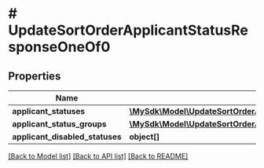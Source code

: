 # # UpdateSortOrderApplicantStatusResponseOneOf0

## Properties

Name | Type | Description | Notes
------------ | ------------- | ------------- | -------------
**applicant_statuses** | [**\MySdk\Model\UpdateSortOrderApplicantStatusResponseOneOf0ApplicantStatuses**](UpdateSortOrderApplicantStatusResponseOneOf0ApplicantStatuses.md) |  | [optional]
**applicant_status_groups** | [**\MySdk\Model\UpdateSortOrderApplicantStatusResponseOneOf0ApplicantStatusGroups**](UpdateSortOrderApplicantStatusResponseOneOf0ApplicantStatusGroups.md) |  | [optional]
**applicant_disabled_statuses** | **object[]** |  | [optional]

[[Back to Model list]](../../README.md#models) [[Back to API list]](../../README.md#endpoints) [[Back to README]](../../README.md)
